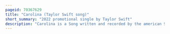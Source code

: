 ```yaml
---
pageid: 70367629
title: "Carolina (Taylor Swift song)"
short_summary: "2022 promotional single by Taylor Swift"
description: "Carolina is a Song written and recorded by the american Singer-Songwriter Taylor Swift for the Soundtrack of the 2022 Murder Mystery Film where the Crawdads sing. The Song was released on 24 June 2022 via Republic Records and is titled after the carolinas Region of the united States and Sung from the Perspective of the Film's Protagonist Kya. Carolina was met with strong Acclaim from Music Critics most of whom felt that the Song's Ambience matched the Film's Atmosphere and is reminiscent of Swift's 2020 indie Folk Albums folklore and evermore. Reviews commended the Song for Swift's Vocals, songwriting Style, and the overall 'Haunting' Mood."
---
```


